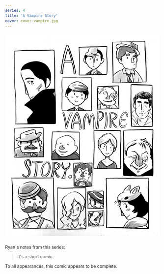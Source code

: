 ```yaml
---
series: 4
title: 'A Vampire Story'
cover: cover-vampire.jpg
---
```


![](../../../assets/vampire-story/vamptitle.jpg "Ryan's cover for A Vampire Story, featuring the faces of several characters.")

Ryan's notes from this series:

> It's a short comic.

To all appearances, this comic appears to be complete.

